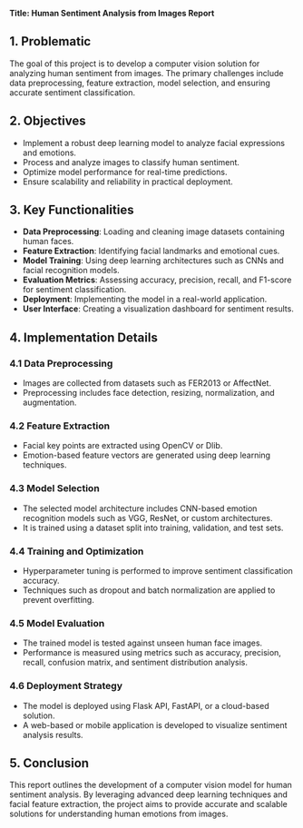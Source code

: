 **Title: Human Sentiment Analysis from Images Report**

## 1. Problematic
The goal of this project is to develop a computer vision solution for analyzing human sentiment from images. The primary challenges include data preprocessing, feature extraction, model selection, and ensuring accurate sentiment classification.

## 2. Objectives
- Implement a robust deep learning model to analyze facial expressions and emotions.
- Process and analyze images to classify human sentiment.
- Optimize model performance for real-time predictions.
- Ensure scalability and reliability in practical deployment.

## 3. Key Functionalities
- **Data Preprocessing**: Loading and cleaning image datasets containing human faces.
- **Feature Extraction**: Identifying facial landmarks and emotional cues.
- **Model Training**: Using deep learning architectures such as CNNs and facial recognition models.
- **Evaluation Metrics**: Assessing accuracy, precision, recall, and F1-score for sentiment classification.
- **Deployment**: Implementing the model in a real-world application.
- **User Interface**: Creating a visualization dashboard for sentiment results.

## 4. Implementation Details
### 4.1 Data Preprocessing
- Images are collected from datasets such as FER2013 or AffectNet.
- Preprocessing includes face detection, resizing, normalization, and augmentation.

### 4.2 Feature Extraction
- Facial key points are extracted using OpenCV or Dlib.
- Emotion-based feature vectors are generated using deep learning techniques.

### 4.3 Model Selection
- The selected model architecture includes CNN-based emotion recognition models such as VGG, ResNet, or custom architectures.
- It is trained using a dataset split into training, validation, and test sets.

### 4.4 Training and Optimization
- Hyperparameter tuning is performed to improve sentiment classification accuracy.
- Techniques such as dropout and batch normalization are applied to prevent overfitting.

### 4.5 Model Evaluation
- The trained model is tested against unseen human face images.
- Performance is measured using metrics such as accuracy, precision, recall, confusion matrix, and sentiment distribution analysis.

### 4.6 Deployment Strategy
- The model is deployed using Flask API, FastAPI, or a cloud-based solution.
- A web-based or mobile application is developed to visualize sentiment analysis results.

## 5. Conclusion
This report outlines the development of a computer vision model for human sentiment analysis. By leveraging advanced deep learning techniques and facial feature extraction, the project aims to provide accurate and scalable solutions for understanding human emotions from images.
